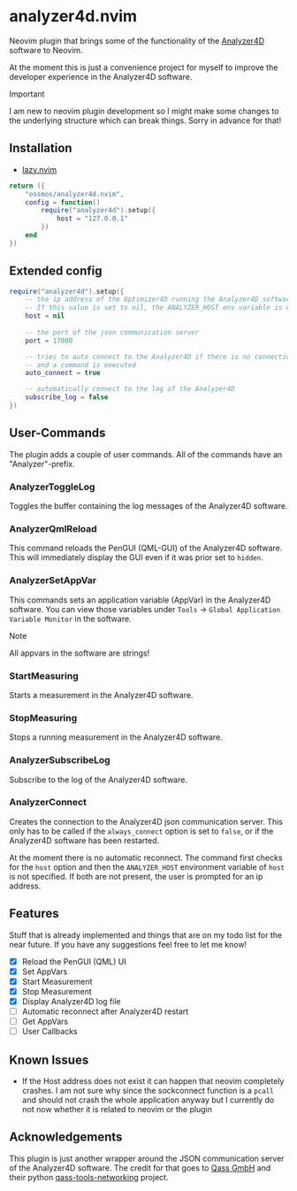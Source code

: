 # analyzer4d.nvim

Neovim plugin that brings some of the functionality of the [Analyzer4D](https://qass.net/software) 
software to Neovim.

At the moment this is just a convenience project for myself to improve the developer
experience in the Analyzer4D software.

> [!IMPORTANT]
> I am new to neovim plugin development so I might make some changes to the underlying 
> structure which can break things. Sorry in advance for that!

## Installation

- [lazy.nvim]()

```lua
return ({
    "ossmos/analyzer4d.nvim",
    config = function()
        require("analyzer4d").setup({
            host = "127.0.0.1"
        })
    end
})
```

## Extended config

```lua
require("analyzer4d").setup({
    -- the ip address of the Optimizer4D running the Analyzer4D software
    -- If this value is set to nil, the ANALYZER_HOST env variable is used instead
    host = nil
    
    -- the port of the json communication server
    port = 17000

    -- tries to auto connect to the Analyzer4D if there is no connection yet
    -- and a command is executed
    auto_connect = true

    -- automatically connect to the log of the Analyzer4D
    subscribe_log = false
})
```

## User-Commands

The plugin adds a couple of user commands. All of the commands have an "Analyzer"-prefix.

### AnalyzerToggleLog

Toggles the buffer containing the log messages of the Analyzer4D software.

### AnalyzerQmlReload

This command reloads the PenGUI (QML-GUI) of the Analyzer4D software.
This will immediately display the GUI even if it was prior set to `hidden`.

### AnalyzerSetAppVar

This commands sets an application variable (AppVar) in the Analyzer4D software.
You can view those variables under `Tools` &rarr; `Global Application Variable Monitor`
in the software.

> [!NOTE]
> All appvars in the software are strings! 

### StartMeasuring

Starts a measurement in the Analyzer4D software.

### StopMeasuring

Stops a running measurement in the Analyzer4D software.

### AnalyzerSubscribeLog

Subscribe to the log of the Analyzer4D software.

### AnalyzerConnect

Creates the connection to the Analyzer4D json communication server.
This only has to be called if the `always_connect` option is set to `false`,
or if the Analyzer4D software has been restarted.

At the moment there is no automatic reconnect.
The command first checks for the `host` option and then the `ANALYZER_HOST` environment
variable of `host` is not specified. If both are not present, the user is prompted for an ip address.


## Features

Stuff that is already implemented and things that are on my todo list for the near
future. If you have any suggestions feel free to let me know!

- [x] Reload the PenGUI (QML) UI
- [x] Set AppVars
- [x] Start Measurement
- [x] Stop Measurement
- [x] Display Analyzer4D log file
- [ ] Automatic reconnect after Analyzer4D restart
- [ ] Get AppVars
- [ ] User Callbacks

## Known Issues

- If the Host address does not exist it can happen that neovim completely crashes. I am not sure why since the sockconnect function is a `pcall` and should not crash the whole application anyway but I currently do not now whether it is related to neovim or the plugin

## Acknowledgements

This plugin is just another wrapper around the JSON communication server of the 
Analyzer4D software. The credit for that goes to [Qass GmbH](https://qass.net)
and their python [qass-tools-networking](https://pypi.org/project/qass-tools-networking/) project.

